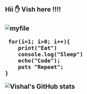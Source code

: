   
 <h2> Hii ✋ Vish here !!!! <h2>
   
![myfile](https://www.reactiongifs.us/wp-content/uploads/2013/10/nuh_uh_conan_obrien.gif)

     for(i=1; i>0; i++){
        print("Eat")
        console.log("Sleep")
        echo("Code");
        puts "Repeat";
    }
 
![Vishal's GitHub stats](https://github-readme-stats.vercel.app/api?username=vishalrathore05&show_icons=true&theme=radical)

            
 
  
 
 
